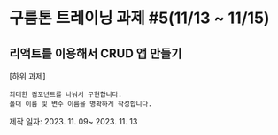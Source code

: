 # 구름톤 트레이닝 과제 #5(11/13 ~ 11/15)

## 리액트를 이용해서 CRUD 앱 만들기

[하위 과제]

    최대한 컴포넌트를 나눠서 구현합니다.
    폴더 이름 및 변수 이름을 명확하게 작성합니다.

제작 일자: 2023. 11. 09~ 2023. 11. 13
